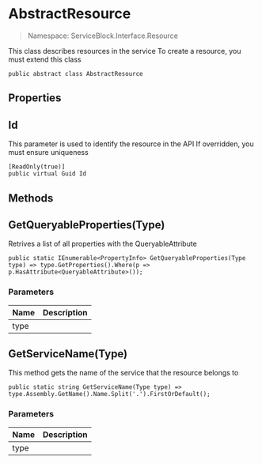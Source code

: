 AbstractResource
======
> Namespace: ServiceBlock.Interface.Resource

This class describes resources in the service
To create a resource, you must extend this class

```
public abstract class AbstractResource
```





## Properties

Id
------
This parameter is used to identify the resource in the API
If overridden, you must ensure uniqueness

```
[ReadOnly(true)]
public virtual Guid Id
```



## Methods

GetQueryableProperties(Type)
------
Retrives a list of all properties with the QueryableAttribute

```
public static IEnumerable<PropertyInfo> GetQueryableProperties(Type type) => type.GetProperties().Where(p => p.HasAttribute<QueryableAttribute>());
```

### Parameters
Name | Description
--- | ---
type | 




GetServiceName(Type)
------
This method gets the name of the service that the resource belongs to

```
public static string GetServiceName(Type type) => type.Assembly.GetName().Name.Split('.').FirstOrDefault();
```

### Parameters
Name | Description
--- | ---
type | 





